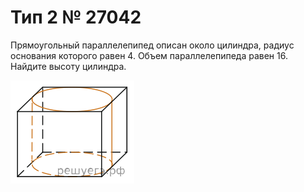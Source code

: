 # Тип 2 № 27042

Прямоугольный параллелепипед описан около цилиндра, радиус основания которого равен 4. 
Объем параллелепипеда равен 16. Найдите высоту цилиндра.

![](preview.svg)
